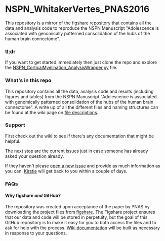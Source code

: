 # NSPN_WhitakerVertes_PNAS2016

This repository is a mirror of the [figshare repository](https://figshare.com/projects/NSPN_Adolescent_consolidation_of_human_connectome_hubs/4710) that contains all the data and analysis code to reproduce the NSPN Manuscript "Adolescence is associated with genomically patterned consolidation of the hubs of the human brain connectome".

### tl;dr

If you want to get started immediately then just clone the repo and explore the [NSPN_CorticalMyelination_AnalysisWrapper.py](https://github.com/KirstieJane/NSPN_WhitakerVertes_PNAS2016/blob/master/NSPN_CorticalMyelination_AnalysisWrapper.py) file.


### What's in this repo

This repository contains all the data, analysis code and results (including figures and tables) from the NSPN Manuscript "Adolescence is associated with genomically patterned consolidation of the hubs of the human brain connectome". A write up of all the different files and naming structures can be found at the wiki page on [file descriptions](https://github.com/KirstieJane/NSPN_WhitakerVertes_PNAS2016/wiki/File-descriptions).

### Support

First check out the wiki to see if there's any documentation that might be helpful.

The next stop are the [current issues](https://github.com/KirstieJane/NSPN_WhitakerVertes_PNAS2016/issues) just in case someone has already asked your question already.

If they haven't please [open a new issue](https://github.com/KirstieJane/NSPN_WhitakerVertes_PNAS2016/issues/new) and provide as much information as you can. [Kirstie](https://github.com/KirstieJane) will get back to you within a couple of days.

### FAQs

#### Why figshare *and* GitHub?
The repository was created upon acceptance of the paper by PNAS by downloading the project files from [figshare](https://figshare.com/projects/NSPN_Adolescent_consolidation_of_human_connectome_hubs/4710). The Figshare project ensures that our data and code will be stored in perpetuity, but the goal of this GitHub repository is to make it easy for you to both access the files and to ask for help with the process. [Wiki documentation](https://github.com/KirstieJane/NSPN_WhitakerVertes_PNAS2016/wiki) will be built as necessary in response to your questions.

